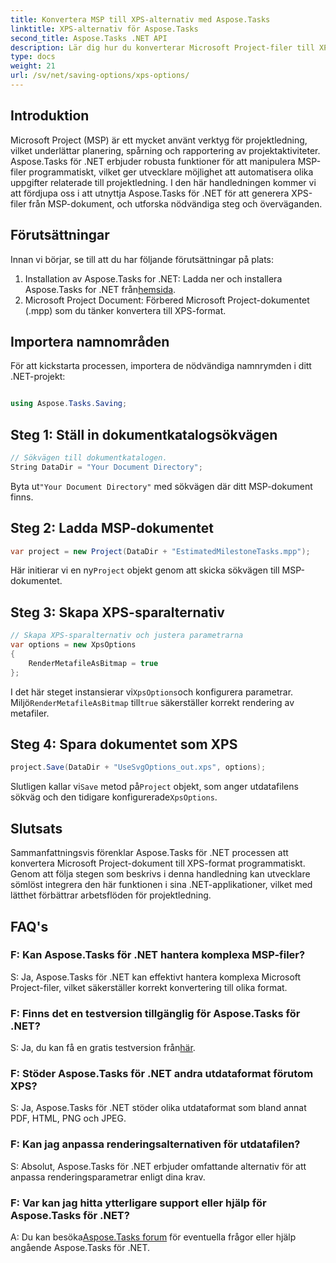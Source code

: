 ```yaml
---
title: Konvertera MSP till XPS-alternativ med Aspose.Tasks
linktitle: XPS-alternativ för Aspose.Tasks
second_title: Aspose.Tasks .NET API
description: Lär dig hur du konverterar Microsoft Project-filer till XPS-format med Aspose.Tasks för .NET. Enkel integration, robust funktionalitet.
type: docs
weight: 21
url: /sv/net/saving-options/xps-options/
---
```

## Introduktion
Microsoft Project (MSP) är ett mycket använt verktyg för projektledning, vilket underlättar planering, spårning och rapportering av projektaktiviteter. Aspose.Tasks för .NET erbjuder robusta funktioner för att manipulera MSP-filer programmatiskt, vilket ger utvecklare möjlighet att automatisera olika uppgifter relaterade till projektledning. I den här handledningen kommer vi att fördjupa oss i att utnyttja Aspose.Tasks för .NET för att generera XPS-filer från MSP-dokument, och utforska nödvändiga steg och överväganden.
## Förutsättningar
Innan vi börjar, se till att du har följande förutsättningar på plats:
1.  Installation av Aspose.Tasks for .NET: Ladda ner och installera Aspose.Tasks for .NET från[hemsida](https://releases.aspose.com/tasks/net/).
2. Microsoft Project Document: Förbered Microsoft Project-dokumentet (.mpp) som du tänker konvertera till XPS-format.

## Importera namnområden
För att kickstarta processen, importera de nödvändiga namnrymden i ditt .NET-projekt:
```csharp

using Aspose.Tasks.Saving;
```

## Steg 1: Ställ in dokumentkatalogsökvägen
```csharp
// Sökvägen till dokumentkatalogen.
String DataDir = "Your Document Directory";
```
 Byta ut`"Your Document Directory"` med sökvägen där ditt MSP-dokument finns.
## Steg 2: Ladda MSP-dokumentet
```csharp
var project = new Project(DataDir + "EstimatedMilestoneTasks.mpp");
```
 Här initierar vi en ny`Project` objekt genom att skicka sökvägen till MSP-dokumentet.
## Steg 3: Skapa XPS-sparalternativ
```csharp
// Skapa XPS-sparalternativ och justera parametrarna
var options = new XpsOptions
{
    RenderMetafileAsBitmap = true
};
```
 I det här steget instansierar vi`XpsOptions`och konfigurera parametrar. Miljö`RenderMetafileAsBitmap` till`true` säkerställer korrekt rendering av metafiler.
## Steg 4: Spara dokumentet som XPS
```csharp
project.Save(DataDir + "UseSvgOptions_out.xps", options);
```
 Slutligen kallar vi`Save` metod på`Project` objekt, som anger utdatafilens sökväg och den tidigare konfigurerade`XpsOptions`.

## Slutsats
Sammanfattningsvis förenklar Aspose.Tasks för .NET processen att konvertera Microsoft Project-dokument till XPS-format programmatiskt. Genom att följa stegen som beskrivs i denna handledning kan utvecklare sömlöst integrera den här funktionen i sina .NET-applikationer, vilket med lätthet förbättrar arbetsflöden för projektledning.
## FAQ's
### F: Kan Aspose.Tasks för .NET hantera komplexa MSP-filer?
S: Ja, Aspose.Tasks för .NET kan effektivt hantera komplexa Microsoft Project-filer, vilket säkerställer korrekt konvertering till olika format.
### F: Finns det en testversion tillgänglig för Aspose.Tasks för .NET?
 S: Ja, du kan få en gratis testversion från[här](https://releases.aspose.com/).
### F: Stöder Aspose.Tasks för .NET andra utdataformat förutom XPS?
S: Ja, Aspose.Tasks för .NET stöder olika utdataformat som bland annat PDF, HTML, PNG och JPEG.
### F: Kan jag anpassa renderingsalternativen för utdatafilen?
S: Absolut, Aspose.Tasks för .NET erbjuder omfattande alternativ för att anpassa renderingsparametrar enligt dina krav.
### F: Var kan jag hitta ytterligare support eller hjälp för Aspose.Tasks för .NET?
 A: Du kan besöka[Aspose.Tasks forum](https://forum.aspose.com/c/tasks/15) för eventuella frågor eller hjälp angående Aspose.Tasks för .NET.